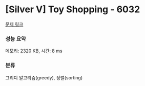 # [Silver V] Toy Shopping - 6032 

[문제 링크](https://www.acmicpc.net/problem/6032) 

### 성능 요약

메모리: 2320 KB, 시간: 8 ms

### 분류

그리디 알고리즘(greedy), 정렬(sorting)

